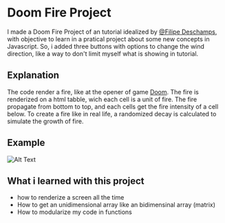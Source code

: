 # Doom Fire Project

I made a Doom Fire Project of an tutorial idealized by [@Filipe Deschamps](https://youtu.be/fxm8cadCqbs?list=PLHKCu7IIkMG7wke4CwkEpJvU63gs77OS6), with objective to learn in a pratical project about some new concepts in Javascript. So, i added three buttons with options to change the wind direction, like a way to don't limit myself what is showing in tutorial.


## Explanation
The code render a fire, like at the opener of game [Doom](https://en.wikipedia.org/wiki/Doom_(1993_video_game)). The fire is renderized on a html tabble, wich each cell is a unit of fire. The fire propagate from bottom to top, and each cells get the fire intensity of a cell below. To create a fire like in real life, a randomized decay is calculated to simulate the growth of fire.

## Example
![Alt Text](https://media.giphy.com/media/GMgGEFAoMUHurJgMJd/giphy.gif)


## What i learned with this project
- how to renderize a screen all the time
- How to get an unidimensional array like an bidimensinal array (matrix)
- How to modularize my code in functions
